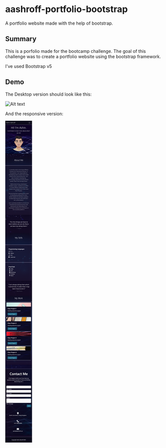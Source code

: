 # aashroff-portfolio-bootstrap
A portfolio website made with the help of bootstrap.

## Summary

This is a porfolio made for the bootcamp challenge. The goal of this challenge was to create a portfolio website using the bootstrap framework.

I've used Bootstrap v5

## Demo

The Desktop version should look like this:

![Alt text](images/Ashin%20Ashroff_%20Web%20Development%20Portfolio.png)

And the responsive version:

![Alt text](images/Ashin%20Ashroff_%20Web%20Development%20Portfolio%20_respomsive.png)